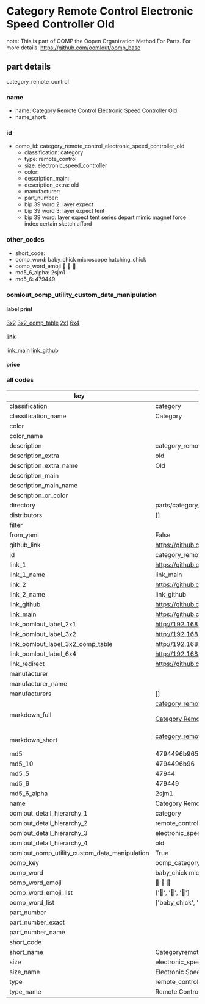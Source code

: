 # Category Remote Control Electronic Speed Controller Old  

note: This is part of OOMP the Oopen Organization Method For Parts. For more details: https://github.com/oomlout/oomp_base

##  part details
  



category_remote_control



### name
* name: Category Remote Control Electronic Speed Controller Old
* name_short: 
### id
* oomp_id: category_remote_control_electronic_speed_controller_old
  * classification: category
  * type: remote_control
  * size: electronic_speed_controller
  * color: 
  * description_main: 
  * description_extra: old
  * manufacturer: 
  * part_number: 
  * bip 39 word 2: layer expect
  * bip 39 word 3: layer expect tent
  * bip 39 word: layer expect tent series depart mimic magnet force index certain sketch afford

### other_codes
* short_code: 
* oomp_word: baby_chick microscope hatching_chick
* oomp_word_emoji :baby_chick: :microscope: :hatching_chick:
* md5_6_alpha: 2sjm1
* md5_6: 479449






### oomlout_oomp_utility_custom_data_manipulation
#### label print
[3x2](http://192.168.1.245:1112/?label=oomp%202sjm1)
[3x2_oomp_table](http://192.168.1.108:1112/?label=oomp%202sjm1)
[2x1](http://192.168.1.242:1112/?label=oomp%202sjm1)
[6x4](http://192.168.1.55:1112/?label=oomp%202sjm1)    

#### link

[link_main](https://github.com/oomlout/oomlout_oomp_version_1_messy/tree/main/parts/category_remote_control_electronic_speed_controller_old) [link_github](https://github.com/oomlout/oomlout_oomp_version_1_messy/tree/main/parts/category_remote_control_electronic_speed_controller_old)                             

#### price







### all codes 
| key | value |  
| --- | --- |  
| classification | category |  
| classification_name | Category |  
| color |  |  
| color_name |  |  
| description | category_remote_control |  
| description_extra | old |  
| description_extra_name | Old |  
| description_main |  |  
| description_main_name |  |  
| description_or_color |   |  
| directory | parts/category_remote_control_electronic_speed_controller_old |  
| distributors | [] |  
| filter |  |  
| from_yaml | False |  
| github_link | https://github.com/oomlout/oomlout_oomp_part_src/tree/main/parts/category_remote_control_electronic_speed_controller_old |  
| id | category_remote_control_electronic_speed_controller_old |  
| link_1 | https://github.com/oomlout/oomlout_oomp_version_1_messy/tree/main/parts/category_remote_control_electronic_speed_controller_old |  
| link_1_name | link_main |  
| link_2 | https://github.com/oomlout/oomlout_oomp_version_1_messy/tree/main/parts/category_remote_control_electronic_speed_controller_old |  
| link_2_name | link_github |  
| link_github | https://github.com/oomlout/oomlout_oomp_version_1_messy/tree/main/parts/category_remote_control_electronic_speed_controller_old |  
| link_main | https://github.com/oomlout/oomlout_oomp_version_1_messy/tree/main/parts/category_remote_control_electronic_speed_controller_old |  
| link_oomlout_label_2x1 | http://192.168.1.242:1112/?label=oomp%202sjm1 |  
| link_oomlout_label_3x2 | http://192.168.1.245:1112/?label=oomp%202sjm1 |  
| link_oomlout_label_3x2_oomp_table | http://192.168.1.108:1112/?label=oomp%202sjm1 |  
| link_oomlout_label_6x4 | http://192.168.1.55:1112/?label=oomp%202sjm1 |  
| link_redirect | https://github.com/oomlout/oomlout_oomp_version_1_messy/tree/main/parts/category_remote_control_electronic_speed_controller_old |  
| manufacturer |  |  
| manufacturer_name |  |  
| manufacturers | [] |  
| markdown_full | [category_remote_control_electronic_speed_controller_old](none)<br>[](none)<br>[Category Remote Control Electronic Speed Controller Old](none)<br><br> |  
| markdown_short | [category_remote_control_electronic_speed_controller_old](none)<br><br> |  
| md5 | 4794496b965b10be331d6c41be9413f2 |  
| md5_10 | 4794496b96 |  
| md5_5 | 47944 |  
| md5_6 | 479449 |  
| md5_6_alpha | 2sjm1 |  
| name | Category Remote Control Electronic Speed Controller Old |  
| oomlout_detail_hierarchy_1 | category |  
| oomlout_detail_hierarchy_2 | remote_control |  
| oomlout_detail_hierarchy_3 | electronic_speed_controller |  
| oomlout_detail_hierarchy_4 | old |  
| oomlout_oomp_utility_custom_data_manipulation | True |  
| oomp_key | oomp_category_remote_control_electronic_speed_controller_old |  
| oomp_word | baby_chick microscope hatching_chick |  
| oomp_word_emoji | :baby_chick: :microscope: :hatching_chick: |  
| oomp_word_emoji_list | [':baby_chick:', ':microscope:', ':hatching_chick:'] |  
| oomp_word_list | ['baby_chick', 'microscope', 'hatching_chick'] |  
| part_number |  |  
| part_number_exact |  |  
| part_number_name |  |  
| short_code |  |  
| short_name | Categoryremotecontrol |  
| size | electronic_speed_controller |  
| size_name | Electronic Speed Controller |  
| type | remote_control |  
| type_name | Remote Control |  
